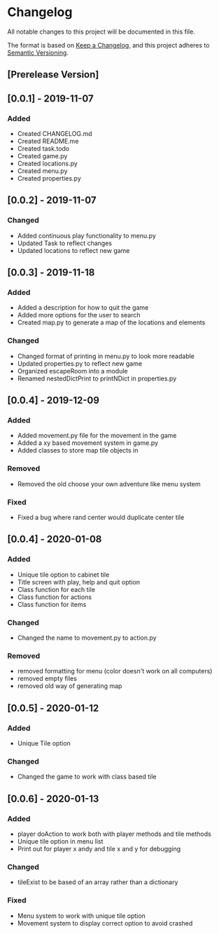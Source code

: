 # Changelog
All notable changes to this project will be documented in this file.

The format is based on [Keep a Changelog](https://keepachangelog.com/en/1.0.0/),
and this project adheres to [Semantic Versioning](https://semver.org/spec/v2.0.0.html).

## [Prerelease Version]

## [0.0.1] - 2019-11-07
### Added
 - Created CHANGELOG.md
 - Created README.me
 - Created task.todo
 - Created game.py
 - Created locations.py
 - Created menu.py
 - Created properties.py

## [0.0.2] - 2019-11-07
### Changed
- Added continuous play functionality to menu.py
- Updated Task to reflect changes
- Updated locations to reflect new game

## [0.0.3] - 2019-11-18
### Added
 - Added a description for how to quit the game
 - Added more options for the user to search
 - Created map.py to generate a map of the locations and elements

### Changed
 - Changed format of printing in menu.py to look more readable
 - Updated properties.py to reflect new game
 - Organized escapeRoom into a module
 - Renamed nestedDictPrint to printNDict in properties.py

## [0.0.4] - 2019-12-09
### Added
 - Added movement.py file for the movement in the game
 - Added a xy based movement system in game.py
 - Added classes to store map tile objects in

### Removed
 - Removed the old choose your own adventure like menu system

### Fixed
 - Fixed a bug where rand center would duplicate center tile

## [0.0.4] - 2020-01-08
### Added
 - Unique tile option to cabinet tile
 - Title screen with play, help and quit option
 - Class function for each tile
 - Class function for actions
 - Class function for items

### Changed
 - Changed the name to movement.py to action.py

### Removed
 - removed formatting for menu (color doesn't work on all computers)
 - removed empty files
 - removed old way of generating map

## [0.0.5] - 2020-01-12
### Added
 - Unique Tile option

### Changed
 - Changed the game to work with class based tile

## [0.0.6] - 2020-01-13
### Added
 - player doAction to work both with player methods and tile methods
 - Unique tile option in menu list
 - Print out for player x andy and tile x and y for debugging

### Changed
 - tileExist to be based of an array rather than a dictionary


### Fixed
 - Menu system to work with unique tile option
 - Movement system to display correct option to avoid crashed
